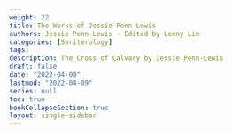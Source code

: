 ```yaml
---
weight: 22
title: The Works of Jessie Penn-Lewis
authors: Jessie Penn-Lewis - Edited by Lenny Lin
categories: [Soriterology]
tags:
description: The Cross of Calvary by Jessie Penn-Lewis
draft: false
date: "2022-04-09"
lastmod: "2022-04-09"
series: null
toc: true
bookCollapseSection: true
layout: single-sidebar
---
```





